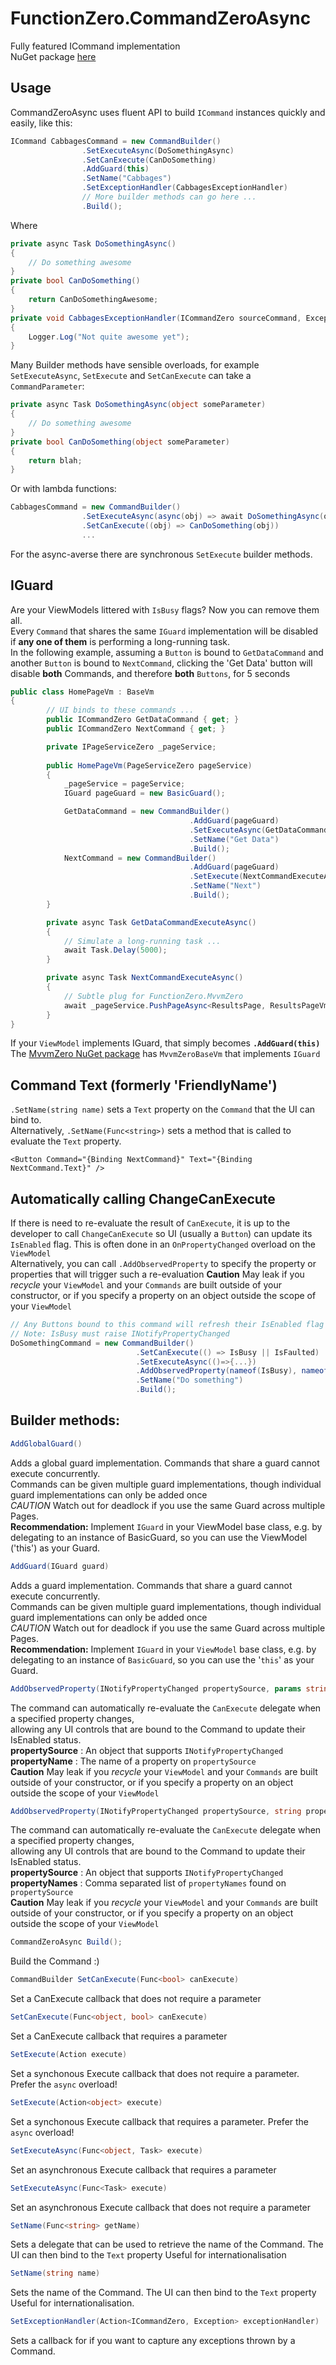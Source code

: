 # FunctionZero.CommandZeroAsync
Fully featured ICommand implementation  
NuGet package [here](https://www.nuget.org/packages/FunctionZero.CommandZero) 


## Usage

CommandZeroAsync uses fluent API to build `ICommand` instances quickly and easily, like this:  
```csharp
ICommand CabbagesCommand = new CommandBuilder()
                .SetExecuteAsync(DoSomethingAsync)
                .SetCanExecute(CanDoSomething)
                .AddGuard(this)
                .SetName("Cabbages")
                .SetExceptionHandler(CabbagesExceptionHandler)
                // More builder methods can go here ...
                .Build(); 
```
Where
```csharp
private async Task DoSomethingAsync()
{
    // Do something awesome
}
private bool CanDoSomething()
{
    return CanDoSomethingAwesome;
}
private void CabbagesExceptionHandler(ICommandZero sourceCommand, Exception ex)
{
    Logger.Log("Not quite awesome yet");
}
```

Many Builder methods have sensible overloads, for example `SetExecuteAsync`, `SetExecute` and `SetCanExecute` can take a `CommandParameter`:
```csharp
private async Task DoSomethingAsync(object someParameter)
{
    // Do something awesome
}
private bool CanDoSomething(object someParameter)
{
    return blah;
}
```
Or with lambda functions:
```csharp
CabbagesCommand = new CommandBuilder()
                .SetExecuteAsync(async(obj) => await DoSomethingAsync(obj))
                .SetCanExecute((obj) => CanDoSomething(obj))
                ...
```

For the async-averse there are synchronous `SetExecute` builder methods.




## IGuard
Are your ViewModels littered with `IsBusy` flags? Now you can remove them all.  
Every `Command` that shares the same `IGuard` implementation will be disabled if **any one of them** is performing a long-running task.  
In the following example, assuming a `Button` is bound to `GetDataCommand` and another `Button` is bound to `NextCommand`, 
clicking the 'Get Data' button will disable **both** Commands, and therefore **both** `Buttons`, for 5 seconds
```csharp
public class HomePageVm : BaseVm
{
        // UI binds to these commands ...
        public ICommandZero GetDataCommand { get; }
        public ICommandZero NextCommand { get; }

        private IPageServiceZero _pageService;
    
        public HomePageVm(PageServiceZero pageService)
        {
            _pageService = pageService;
            IGuard pageGuard = new BasicGuard();

            GetDataCommand = new CommandBuilder()
                                        .AddGuard(pageGuard)
                                        .SetExecuteAsync(GetDataCommandExecuteAsync)
                                        .SetName("Get Data")
                                        .Build();
            NextCommand = new CommandBuilder()
                                        .AddGuard(pageGuard)
                                        .SetExecute(NextCommandExecuteAsync)
                                        .SetName("Next")
                                        .Build();
        }

        private async Task GetDataCommandExecuteAsync()
        {
            // Simulate a long-running task ...
            await Task.Delay(5000);
        }

        private async Task NextCommandExecuteAsync()
        {
            // Subtle plug for FunctionZero.MvvmZero
            await _pageService.PushPageAsync<ResultsPage, ResultsPageVm>((vm)=>vm.SetState("Message from HomePageVm!!"));
        }
}
```

If your `ViewModel` implements IGuard, that simply becomes **`.AddGuard(this)`**  
The [MvvmZero NuGet package](https://www.nuget.org/packages/FunctionZero.MvvmZero) has `MvvmZeroBaseVm` that implements `IGuard`

## Command Text (formerly 'FriendlyName')
`.SetName(string name)` sets a `Text` property on the `Command` that the UI can bind to.  
Alternatively, `.SetName(Func<string>)` sets a method that is called to evaluate the `Text` property.
```xaml
<Button Command="{Binding NextCommand}" Text="{Binding NextCommand.Text}" />
```

## Automatically calling ChangeCanExecute
If there is need to re-evaluate the result of `CanExecute`, it is up to the developer to call `ChangeCanExecute` 
so UI (usually a `Button`) can update its `IsEnabled` flag. This is often done in an `OnPropertyChanged` overload on the `ViewModel`  
Alternatively, you can call `.AddObservedProperty` to specify the property or properties that will trigger such a re-evaluation
**Caution** May leak if you *recycle* your `ViewModel` and your `Commands` are built outside of your constructor, 
or if you specify a property on an object outside the scope of your `ViewModel`  
```csharp
// Any Buttons bound to this command will refresh their IsEnabled flag if IsBusy or IsFaulted changes. 
// Note: IsBusy must raise INotifyPropertyChanged
DoSomethingCommand = new CommandBuilder()
                            .SetCanExecute(() => IsBusy || IsFaulted)
                            .SetExecuteAsync(()=>{...})
                            .AddObservedProperty(nameof(IsBusy), nameof(IsFaulted))
                            .SetName("Do something")
                            .Build();
```

## Builder methods:
```csharp
AddGlobalGuard()
```
Adds a global guard implementation. Commands that share a guard cannot execute concurrently.  
Commands can be given multiple guard implementations, though individual guard implementations
can only be added once  
*CAUTION* Watch out for deadlock if you use the same Guard across multiple Pages.  
**Recommendation:** Implement `IGuard` in your ViewModel base class, e.g. by delegating to an instance of BasicGuard, so you can use the ViewModel ('this') as your Guard.   

```csharp
AddGuard(IGuard guard)
```
Adds a guard implementation. Commands that share a guard cannot execute concurrently.  
Commands can be given multiple guard implementations, though individual guard implementations
can only be added once  
*CAUTION* Watch out for deadlock if you use the same Guard across multiple Pages.  
**Recommendation:** Implement `IGuard` in your `ViewModel` base class, e.g. by delegating to an instance of `BasicGuard`, so you can use the '`this`' as your Guard.  
  
```csharp
AddObservedProperty(INotifyPropertyChanged propertySource, params string[] propertyNames)
```
The command can automatically re-evaluate the `CanExecute` delegate when a specified property changes,  
allowing any UI controls that are bound to the Command to update their IsEnabled status.  
**propertySource** : An object that supports `INotifyPropertyChanged`  
**propertyName** : The name of a property on `propertySource`  
**Caution** May leak if you *recycle* your `ViewModel` and your `Commands` are built outside of your constructor, 
or if you specify a property on an object outside the scope of your `ViewModel`
```csharp
AddObservedProperty(INotifyPropertyChanged propertySource, string propertyName)
```
The command can automatically re-evaluate the `CanExecute` delegate when a specified property changes,  
allowing any UI controls that are bound to the Command to update their IsEnabled status.  
**propertySource** : An object that supports `INotifyPropertyChanged`  
**propertyNames** : Comma separated list of `propertyNames` found on `propertySource`  
**Caution** May leak if you *recycle* your `ViewModel` and your `Commands` are built outside of your constructor, 
or if you specify a property on an object outside the scope of your `ViewModel`
```csharp
CommandZeroAsync Build();
```
Build the Command :)
```csharp
CommandBuilder SetCanExecute(Func<bool> canExecute)
```
Set a CanExecute callback that does not require a parameter
```csharp
SetCanExecute(Func<object, bool> canExecute)
```
Set a CanExecute callback that requires a parameter
```csharp
SetExecute(Action execute)
```
Set a synchonous Execute callback that does not require a parameter. Prefer the `async` overload!
```csharp
SetExecute(Action<object> execute)
```
Set a synchonous Execute callback that requires a parameter. Prefer the `async` overload!
```csharp
SetExecuteAsync(Func<object, Task> execute)
```
Set an asynchronous Execute callback that requires a parameter
```csharp
SetExecuteAsync(Func<Task> execute)
```
Set an asynchronous Execute callback that does not require a parameter
```csharp
SetName(Func<string> getName)
```
Sets a delegate that can be used to retrieve the name of the Command. The UI can then bind to the `Text` property
Useful for internationalisation
```csharp
SetName(string name)
```
Sets the name of the Command. The UI can then bind to the `Text` property
Useful for internationalisation.
```csharp
SetExceptionHandler(Action<ICommandZero, Exception> exceptionHandler)
```
Sets a callback for if you want to capture any exceptions thrown by a Command.
